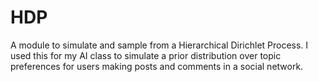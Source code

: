 HDP
===

A module to simulate and sample from a Hierarchical Dirichlet Process.
I used this for my AI class to simulate a prior distribution over topic preferences for 
users making posts and comments in a social network.
